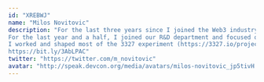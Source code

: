 ```yaml
---
id: "XREBWJ"
name: "Milos Novitovic"
description: "For the last three years since I joined the Web3 industry, I mainly worked as a product manager, discovering, shaping, and developing different Web3 projects.
For the last year and a half, I joined our R&D department and focused on generating and validating early-stage ideas while focusing on cutting-edge technology.
I worked and shaped most of the 3327 experiment (https://3327.io/projects/) and worked on MVPW’s products (https://mvpworkshop.co/portfolio/)
https://bit.ly/3AbLPAC"
twitter: "https://twitter.com/m_novitovic"
avatar: "http://speak.devcon.org/media/avatars/milos-novitovic_jp5tivH.jpeg"
---
```


